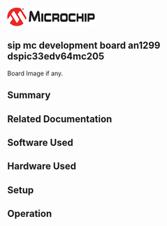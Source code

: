 ![image](images/microchip.jpg) 

## sip mc development board an1299 dspic33edv64mc205

Board Image if any.

## Summary


## Related Documentation


## Software Used 


## Hardware Used


## Setup


## Operation



